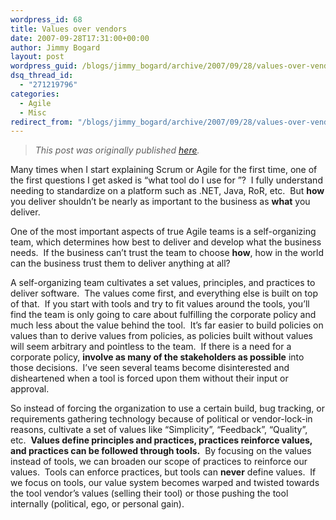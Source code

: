 ```yaml
---
wordpress_id: 68
title: Values over vendors
date: 2007-09-28T17:31:00+00:00
author: Jimmy Bogard
layout: post
wordpress_guid: /blogs/jimmy_bogard/archive/2007/09/28/values-over-vendors.aspx
dsq_thread_id:
  - "271219796"
categories:
  - Agile
  - Misc
redirect_from: "/blogs/jimmy_bogard/archive/2007/09/28/values-over-vendors.aspx/"
---
```

> _This post was originally published [here](http://grabbagoft.blogspot.com/2007/09/values-over-vendors.html)._

Many times when I start explaining Scrum or Agile for the first time, one of the first questions I get asked is &#8220;what tool do I use for <project function>&#8221;?&nbsp; I fully understand needing to standardize on a platform such as .NET, Java, RoR, etc.&nbsp; But **how** you deliver&nbsp;shouldn&#8217;t be&nbsp;nearly as important to the business as **what** you deliver.

One of the most important aspects of true Agile teams is a self-organizing team, which determines how best to deliver and develop what the business needs.&nbsp; If the business can&#8217;t trust the team to choose **how**, how in the world can the business trust them to deliver anything at all?

A self-organizing team cultivates a set values, principles, and practices to deliver software.&nbsp; The values come first, and everything else is built on top of that.&nbsp; If you start with tools and try to fit values around the tools, you&#8217;ll find the team is only going to care about fulfilling the corporate policy and much less about the value behind the tool.&nbsp; It&#8217;s far easier to build policies on values than to derive values from policies, as policies built without values will seem arbitrary and pointless to the team.&nbsp; If there is a need for a corporate policy, **involve as many of the stakeholders as possible** into those decisions.&nbsp; I&#8217;ve seen several teams become disinterested and disheartened when a tool is forced upon them without their input or approval.

So instead of forcing the organization to use a certain build, bug tracking, or requirements gathering technology because of political or vendor-lock-in reasons, cultivate a set of values like &#8220;Simplicity&#8221;, &#8220;Feedback&#8221;, &#8220;Quality&#8221;, etc.&nbsp; **Values define principles and practices, practices reinforce values, and practices can be followed through tools.**&nbsp; By focusing on the values instead of tools, we can broaden our scope of practices to reinforce our values.&nbsp; Tools can enforce practices, but tools can **never** define values.&nbsp; If we focus on tools, our value system becomes warped and twisted towards the tool vendor&#8217;s values (selling their tool)&nbsp;or those pushing the tool internally (political, ego, or personal gain).